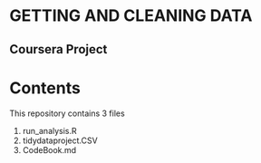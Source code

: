 # GETTING AND CLEANING DATA
## Coursera Project

# Contents
This repository contains 3 files
1. run_analysis.R
2. tidydataproject.CSV
3. CodeBook.md
